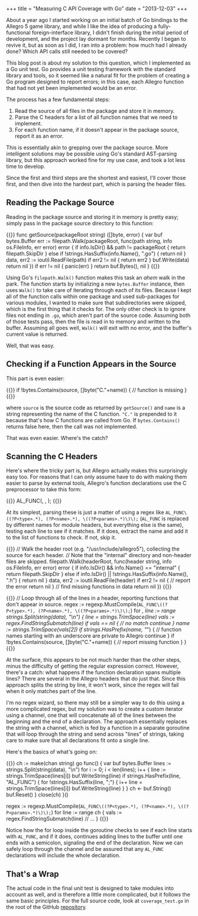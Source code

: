 +++
title = "Measuring C API Coverage with Go"
date = "2013-12-03"
+++

About a year ago I started working on an initial batch of Go bindings to the Allegro 5 game library, and while I like the idea of producing a fully-functional foreign-interface library, I didn't finish during the initial period of development, and the project lay dormant for months. Recently I began to revive it, but as soon as I did, I ran into a problem: how much had I already done? Which API calls still needed to be covered?

This blog post is about my solution to this question, which I implemented as a Go unit test. Go provides a unit testing framework with the standard library and tools, so it seemed like a natural fit for the problem of creating a Go program designed to report errors; in this case, each Allegro function that had not yet been implemented would be an error.

The process has a few fundamental steps:

1. Read the source of all files in the package and store it in memory.
2. Parse the C headers for a list of all function names that we need to implement.
3. For each function name, if it doesn't appear in the package source, report it as an error.

This is essentially akin to grepping over the package source. More intelligent solutions may be possible using Go's standard AST-parsing library, but this approach worked fine for my use case, and took a lot less time to develop.

Since the first and third steps are the shortest and easiest, I'll cover those first, and then dive into the hardest part, which is parsing the header files.

Reading the Package Source
--------------------------

Reading in the package source and storing it in memory is pretty easy; simply pass in the package source directory to this function:

{{<highlight go>}}
func getSource(packageRoot string) ([]byte, error) {
    var buf bytes.Buffer
    err := filepath.Walk(packageRoot, func(path string, info os.FileInfo, err error) error {
        if info.IsDir() && path != packageRoot {
            return filepath.SkipDir
        } else if !strings.HasSuffix(info.Name(), ".go") {
            return nil
        }
        data, err2 := ioutil.ReadFile(path)
        if err2 != nil {
            return err2
        }
        buf.Write(data)
        return nil
    })
    if err != nil {
        panic(err)
    }
    return buf.Bytes(), nil
}
{{</highlight>}}

Using Go's `filepath.Walk()` function makes this task an *ahem* walk in the park. The function starts by initializing a new `bytes.Buffer` instance, then uses `Walk()` to take care of iterating through each of its files. Because I kept all of the function calls within one package and used sub-packages for various modules, I wanted to make sure that subdirectories were skipped, which is the first thing that it checks for. The only other check is to ignore files not ending in `.go`, which aren't part of the source code. Assuming both of those tests pass, then the file is read in to memory and written to the buffer. Assuming all goes well, `Walk()` will exit with no error, and the buffer's current value is returned.

Well, that was easy.

Checking if a Function Appears in the Source
--------------------------------------------

This part is even easier:

{{<highlight go>}}
if !bytes.Contains(source, []byte("C."+name)) {
    // function is missing
}
{{</highlight>}}

where `source` is the source code as returned by `getSource()` and `name` is a string representing the name of the C function. `"C."` is prepended to it because that's how C functions are called from Go. If `bytes.Contains()` returns false here, then the call was not implemented.

That was even easier. Where's the catch?

Scanning the C Headers
----------------------

Here's where the tricky part is, but Allegro actually makes this surprisingly easy too. For reasons that I can only assume have to do with making them easier to parse by external tools, Allegro's function declarations use the C preprocessor to take this form:

{{<highlight c>}}
AL_FUNC(<type>, <name>, <params>);
{{</highlight>}}

At its simplest, parsing these is just a matter of using a regex like `AL_FUNC\((?P<type>.*), (?P<name>.*), \((?P<params>.*)\)\);` (`AL_FUNC` is replaced by different names for module headers, but everything else is the same), testing each line to see if it matches. If it does, extract the name and add it to the list of functions to check. If not, skip it.

{{<highlight go>}}
// Walk the header root (e.g. "/usr/include/allegro5"), collecting the source for each header.
// Note that the "internal" directory and non-header files are skipped.
filepath.Walk(headerRoot, func(header string, info os.FileInfo, err error) error {
    if info.IsDir() && info.Name() == "internal" {
        return filepath.SkipDir
    } else if info.IsDir() || !strings.HasSuffix(info.Name(), ".h") {
        return nil
    }
    data, err2 := ioutil.ReadFile(header)
    if err2 != nil {
        // report the error
        return nil
    }
    // find missing functions in data
    return nil
})
{{</highlight>}}

{{<highlight go>}}
// Loop through all of the lines in a header, reporting functions that don't appear in source.
regex := regexp.MustCompile(`AL_FUNC\((?P<type>.*), (?P<name>.*), \((?P<params>.*)\)\);`)
for _, line := range strings.Split(string(data), "\n") {
    line = strings.TrimSpace(line)
    vals := regex.FindStringSubmatch(line)
    if vals == nil {
        // no match
        continue
    }
    name := strings.TrimSpace(vals[2])
    if strings.HasPrefix(name, "_") {
        // function names starting with an underscore are private to Allegro
        continue
    }
    if !bytes.Contains(source, []byte("C."+name)) {
        // report missing function
    }
}
{{</highlight>}}

At the surface, this appears to be not much harder than the other steps, minus the difficulty of getting the regular expression correct. However, there's a catch: what happens if the function declaration spans multiple lines? There are several in the Allegro headers that do just that. Since this approach splits the string by line, it won't work, since the regex will fail when it only matches part of the line.

I'm no regex wizard, so there may still be a simpler way to do this using a more complicated regex, but my solution was to create a custom iterator using a channel, one that will concatenate all of the lines between the beginning and the end of a declaration. The approach essentially replaces the string with a channel, which is fed by a function in a separate goroutine that will loop through the string and send across "lines" of strings, taking care to make sure that all declarations fit onto a single line.

Here's the basics of what's going on:

{{<highlight go>}}
ch := make(chan string)
go func() {
    var buf bytes.Buffer
    lines := strings.Split(string(data), "\n")
    for i := 0; i < len(lines); i++ {
        line := strings.TrimSpace(lines[i])
        buf.WriteString(line)
        if strings.HasPrefix(line, "AL_FUNC") {
            for !strings.HasSuffix(line, ";") {
                i++
                line = strings.TrimSpace(lines[i])
                buf.WriteString(line)
            }
        }
        ch <- buf.String()
        buf.Reset()
    }
    close(ch)
}()

regex := regexp.MustCompile(`AL_FUNC\((?P<type>.*), (?P<name>.*), \((?P<params>.*)\)\);`)
for line := range ch {
    vals := regex.FindStringSubmatch(line)
    // ...
}
{{</highlight>}}

Notice how the for loop inside the goroutine checks to see if each line starts with `AL_FUNC`, and if it does, continues adding lines to the buffer until one ends with a semicolon, signaling the end of the declaration. Now we can safely loop through the channel and be assured that any `AL_FUNC` declarations will include the whole declaration.

That's a Wrap
-------------

The actual code in the final unit test is designed to take modules into account as well, and is therefore a little more complicated, but it follows the same basic principles. For the full source code, look at `coverage_test.go` in the root of the GitHub [repository](https://github.com/dradtke/go-allegro).
